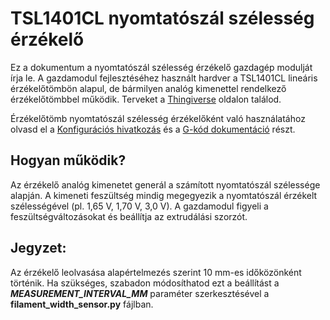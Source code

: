 # TSL1401CL nyomtatószál szélesség érzékelő

Ez a dokumentum a nyomtatószál szélesség érzékelő gazdagép modulját írja le. A gazdamodul fejlesztéséhez használt hardver a TSL1401CL lineáris érzékelőtömbön alapul, de bármilyen analóg kimenettel rendelkező érzékelőtömbbel működik. Terveket a [Thingiverse](https://www.thingiverse.com/search?q=filament%20width%20sensor) oldalon találod.

Érzékelőtömb nyomtatószál szélesség érzékelőként való használatához olvasd el a [Konfigurációs hivatkozás](Config_Reference.md#tsl1401cl_filament_width_sensor) és a [G-kód dokumentáció](G-Codes.md#hall_filament_width_sensor) részt.

## Hogyan működik?

Az érzékelő analóg kimenetet generál a számított nyomtatószál szélessége alapján. A kimeneti feszültség mindig megegyezik a nyomtatószál érzékelt szélességével (pl. 1,65 V, 1,70 V, 3,0 V). A gazdamodul figyeli a feszültségváltozásokat és beállítja az extrudálási szorzót.

## Jegyzet:

Az érzékelő leolvasása alapértelmezés szerint 10 mm-es időközönként történik. Ha szükséges, szabadon módosíthatod ezt a beállítást a ***MEASUREMENT_INTERVAL_MM*** paraméter szerkesztésével a **filament_width_sensor.py** fájlban.
